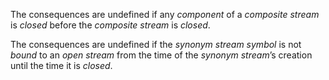  

The consequences are undefined if any *component* of a *composite stream* is *closed* before the *composite stream* is *closed*. 

The consequences are undefined if the *synonym stream symbol* is not *bound* to an *open stream* from the time of the *synonym stream*’s creation until the time it is *closed*. 



 

 

